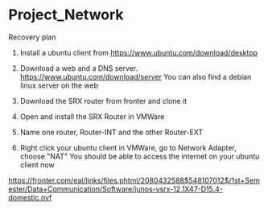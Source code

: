 # Project_Network


Recovery plan
1) Install a ubuntu client from https://www.ubuntu.com/download/desktop
2) Download a web and a DNS server. https://www.ubuntu.com/download/server
   You can also find a debian linux server on the web

3) Download the SRX router from fronter and clone it
3) Open and install the SRX Router in VMWare
4) Name one router, Router-INT and the other Router-EXT
5) Right click your ubuntu client in VMWare, go to Network Adapter, choose "NAT"
   You should be able to access the internet on your ubuntu client now

https://fronter.com/eal/links/files.phtml/2080432588$548107012$/1st+Semester/Data+Communication/Software/junos-vsrx-12.1X47-D15.4-domestic.ovf
